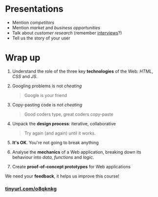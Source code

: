 # Presentations

* Mention *competitors*
* Mention *market* and *business opportunities*
* Talk about *customer research* (remember [interviews](../03/README.md#who-are-your-users)?)
* Tell us the story of your user


# Wrap up

1. Understand the role of the three key **technologies** of the Web: *HTML*, *CSS* and *JS*. 

2. Googling problems  is not *cheating*
	
	> Google is your friend
3. Copy-pasting code is not *cheating*

	> Good coders type, great coders copy-paste
4. Unpack the **design process**: iterative, collaborative
   
   > Try again (and again) until it works.
5. **It's OK**. You're not going to break anything
6. Analyse the **mechanics** of a Web application, breaking down its behaviour into *data*, *functions* and *logic*.
7. Create **proof-of-concept prototypes** for Web applications


We need your **feedback**, it helps us improve this course!

### [tinyurl.com/o8qknkg](http://tinyurl.com/o8qknkg)